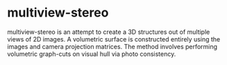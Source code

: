 # multiview-stereo
multiview-stereo is an attempt to create a 3D structures out of multiple views of 2D images. A volumetric surface is constructed entirely using the images and camera projection matrices. The method involves performing volumetric graph-cuts on visual hull via photo consistency.
